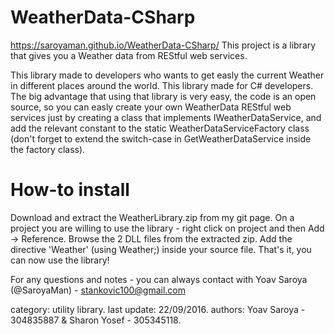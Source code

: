# WeatherData-CSharp
https://saroyaman.github.io/WeatherData-CSharp/
This project is a library that gives you a Weather data from REStful web services.

This library made to developers who wants to get easly the current Weather in different places around the world. This library made for C# developers. The big advantage that using that library is very easy, the code is an open source, so you can easly create your own WeatherData REStful web services just by creating a class that implements IWeatherDataService, and add the relevant constant to the static WeatherDataServiceFactory class (don't forget to extend the switch-case in GetWeatherDataService inside the factory class).

# How-to install
Download and extract the WeatherLibrary.zip from my git page.
On a project you are willing to use the library - right click on project and then Add -> Reference.
Browse the 2 DLL files from the extracted zip.
Add the directive 'Weather' (using Weather;) inside your source file.
That's it, you can now use the library!

For any questions and notes - you can always contact with Yoav Saroya (@SaroyaMan) - stankovic100@gmail.com

category: utility library.
last update: 22/09/2016.
authors: Yoav Saroya - 304835887 & Sharon Yosef - 305345118.
